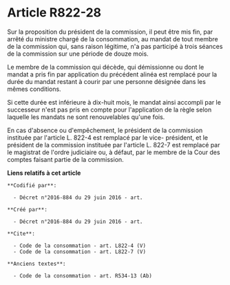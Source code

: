 # Article R822-28

Sur la proposition du président de la commission, il peut être mis fin, par arrêté du ministre chargé de la consommation, au
mandat de tout membre de la commission qui, sans raison légitime, n'a pas participé à trois séances de la commission sur une
période de douze mois. 

Le membre de la commission qui décède, qui démissionne ou dont le mandat a pris fin par application du précédent alinéa est
remplacé pour la durée du mandat restant à courir par une personne désignée dans les mêmes conditions. 

Si cette durée est inférieure à dix-huit mois, le mandat ainsi accompli par le successeur n'est pas pris en compte pour
l'application de la règle selon laquelle les mandats ne sont renouvelables qu'une fois. 

En cas d'absence ou d'empêchement, le président de la commission instituée par l'article L. 822-4 est remplacé par le vice-
président, et le président de la commission instituée par l'article L. 822-7 est remplacé par le magistrat de l'ordre
judiciaire ou, à défaut, par le membre de la Cour des comptes faisant partie de la commission.

**Liens relatifs à cet article**

	**Codifié par**:

	  - Décret n°2016-884 du 29 juin 2016 - art.

	**Créé par**:

	  - Décret n°2016-884 du 29 juin 2016 - art.

	**Cite**:

	  - Code de la consommation - art. L822-4 (V)
	  - Code de la consommation - art. L822-7 (V)

	**Anciens textes**:

	  - Code de la consommation - art. R534-13 (Ab)
